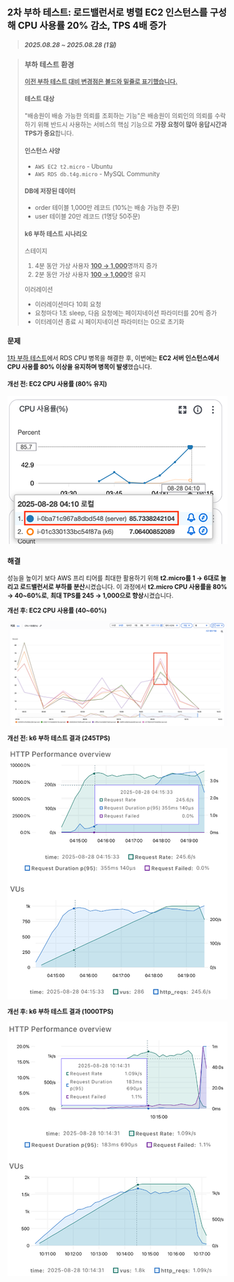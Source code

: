 ## 2차 부하 테스트: 로드밸런서로 병렬 EC2 인스턴스를 구성해 CPU 사용률 20% 감소, TPS 4배 증가

> ##### 2025.08.28 ~ 2025.08.28 (1일)

> ### 부하 테스트 환경
>
> <ins>**이전 부하 테스트 대비 변경점은 볼드와 밑줄로 표기했습니다.**</ins>
> 
> #### 테스트 대상
> 
> "배송원이 배송 가능한 의뢰를 조회하는 기능"은 배송원이 의뢰인의 의뢰를 수락하기 위해 반드시 사용하는 서비스의 핵심 기능으로 **가장 요청이 많아 응답시간과 TPS가 중요**합니다.
> 
> #### 인스턴스 사양
> 
> - `AWS EC2 t2.micro` - Ubuntu
> - `AWS RDS db.t4g.micro` - MySQL Community
> 
> #### DB에 저장된 데이터
> 
> - order 테이블 1,000만 레코드 (10%는 배송 가능한 주문)
> - user 테이블 20만 레코드 (1명당 50주문)
> 
> #### k6 부하 테스트 시나리오
> 
> 스테이지
> 
> 1. 4분 동안 가상 사용자 <ins>**100 → 1,000**</ins>명까지 증가
> 2. 2분 동안 가상 사용자 <ins>**100 → 1,000**</ins>명 유지
>
> 이러레이션
> 
> - 이러레이션마다 10회 요청
> - 요청마다 1초 sleep, 다음 요청에는 페이지네이션 파라미터를 20씩 증가
> - 이터레이션 종료 시 페이지네이션 파라미터는 0으로 초기화

### 문제

<!-- - 누가
- 어디서
  - AWS환경에서
- 언제
  - 부하테스트를 할때
- 왜
  - EC2 서버 인스턴스 사용률이 80% 이상인데 반해 RDS는 20%미만임

- 무엇을
  - ec2 서버 인스턴스를
- 어떻게
  - 6대까지 늘리고 로드벨런서를 연결해 부하를 분산시킨다.
- 성과
  - TPS 높아짐, ec2부하 낮춤, RDS 병목 발생 -->
[1차 부하 테스트](<./1차 부하 테스트: 인덱스로 RDS CPU 사용률 60프로 감소, 최대 TPS 9배 증가.md>)에서 RDS CPU 병목을 해결한 후, 이번에는 **EC2 서버 인스턴스에서 CPU 사용률 80% 이상을 유지하며 병목이 발생**했습니다.

#### 개선 전: EC2 CPU 사용률 (80% 유지)

![개선 전: EC2 CPU 사용률 (80% 유지)](<1 RDS CPU 병목 해결/EC2 CPU 사용률.png>)

### 해결

성능을 높이기 보다 AWS 프리 티어를 최대한 활용하기 위해 **t2.micro를 1 → 6대로 늘리고 로드밸런서로 부하를 분산**시켰습니다. 이 과정에서 **t2.micro CPU 사용률을 80% → 40~60%로**, **최대 TPS를 245 → 1,000으로 향상**시켰습니다.

**개선 후: EC2 CPU 사용률 (40~60%)**

![개선 후: EC2 CPU 사용률 (40~60%)](<2 RDS 커넥션 풀 병목 발생/개선 후: EC2 CPU 사용률 .png>)

**개선 전: k6 부하 테스트 결과 (245TPS)**

![개선 전: k6 부하 테스트 결과 (245TPS)](<1 RDS CPU 병목 해결/개선 후: k6 부하 테스트 결과 (245TPS).png>)

**개선 후: k6 부하 테스트 결과 (1000TPS)**

![개선 후: k6 부하 테스트 결과 (1000TPS)](<2 RDS 커넥션 풀 병목 발생/개선 후: k6 부하 테스트 결과 (1000TPS).png>)
